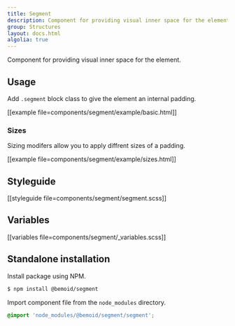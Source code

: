 ```yaml
---
title: Segment
description: Component for providing visual inner space for the element.
group: Structures
layout: docs.html
algolia: true
---
```


Component for providing visual inner space for the element.

## Usage

Add `.segment` block class to give the element an internal padding.

[[example file=components/segment/example/basic.html]]

### Sizes

Sizing modifers allow you to apply diffrent sizes of a padding.

[[example file=components/segment/example/sizes.html]]

## Styleguide

[[styleguide file=components/segment/segment.scss]]

## Variables

[[variables file=components/segment/_variables.scss]]

## Standalone installation

Install package using NPM.

```bash
$ npm install @bemoid/segment
```

Import component file from the `node_modules` directory.

```scss
@import 'node_modules/@bemoid/segment/segment';
```